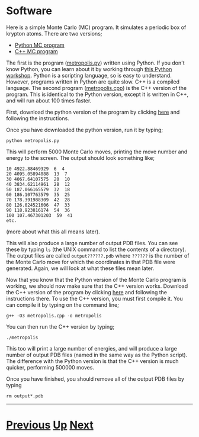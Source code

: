 
# Software

Here is a simple Monte Carlo (MC) program. It simulates a periodic box of krypton atoms. There are two versions;

* [Python MC program](../software/metropolis_py.md)
* [C++ MC program](../software/metropolis_cpp.md)

The first is the program ([metropolis.py](../software/metropolis_py.md)) written using Python. If you don't know Python, you can learn about it by working through [this Python workshop](http://chryswoods.com/beginning_python). Python is a scripting language, so is easy to understand. However, programs written in Python are quite slow. C++ is a compiled language. The second program ([metropolis.cpp](../software/metropolis_cpp.md)) is the C++ version of the program. This is identical to the Python version, except it is written in C++, and will run about 100 times faster.

First, download the python version of the program by clicking [here](../software/metropolis_py.md) and following the instructions.

Once you have downloaded the python version, run it by typing;

```
python metropolis.py
```

This will perform 5000 Monte Carlo moves, printing the move number and energy to the screen. The output should look something like;

```
10 4922.88469329  6  4
20 4095.05894088  13  7
30 4067.64107575  20  10
40 3834.62114961  28  12
50 187.066165579  32  18
60 186.107763579  35  25
70 178.391988309  42  28
80 126.024521606  47  33
90 118.923816174  54  36
100 107.467301203  59  41
etc.
```

(more about what this all means later).

This will also produce a large number of output PDB files. You can see these by typing `ls` (the UNIX command to list the contents of a directory). The output files are called `output??????.pdb` where `??????` is the number of the Monte Carlo move for which the coordinates in that PDB file were generated. Again, we will look at what these files mean later.

Now that you know that the Python version of the Monte Carlo program is working, we should now make sure that the C++ version works. Download the C++ version of the program by clicking [here](../software/metropolis_cpp.md) and following the instructions there. To use the C++ version, you must first compile it. You can compile it by typing on the command line;

```
g++ -O3 metropolis.cpp -o metropolis
```

You can then run the C++ version by typing;

```
./metropolis
```

This too will print a large number of energies, and will produce a large number of output PDB files (named in the same way as the Python script). The difference with the Python version is that the C++ version is much quicker, performing 500000 moves.

Once you have finished, you should remove all of the output PDB files by typing

```
rm output*.pdb
```

***

# [Previous](intro.md) [Up](README.md) [Next](metropolis.md) 

